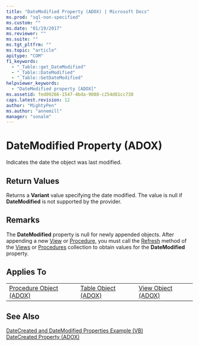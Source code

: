 ```yaml
---
title: "DateModified Property (ADOX) | Microsoft Docs"
ms.prod: "sql-non-specified"
ms.custom: ""
ms.date: "01/19/2017"
ms.reviewer: ""
ms.suite: ""
ms.tgt_pltfrm: ""
ms.topic: "article"
apitype: "COM"
f1_keywords: 
  - "_Table::get_DateModified"
  - "_Table::DateModified"
  - "_Table::GetDateModified"
helpviewer_keywords: 
  - "DateModified property [ADOX]"
ms.assetid: fed09266-1547-4bda-9088-c254d81cc738
caps.latest.revision: 12
author: "MightyPen"
ms.author: "annemill"
manager: "sonalm"
---
```

# DateModified Property (ADOX)
Indicates the date the object was last modified.  
  
## Return Values  
 Returns a **Variant** value specifying the date modified. The value is null if **DateModified** is not supported by the provider.  
  
## Remarks  
 The **DateModified** property is null for newly appended objects. After appending a new [View](../../../ado/reference/adox-api/view-object-adox.md) or [Procedure](../../../ado/reference/adox-api/procedure-object-adox.md), you must call the [Refresh](../../../ado/reference/ado-api/refresh-method-ado.md) method of the [Views](../../../ado/reference/adox-api/views-collection-adox.md) or [Procedures](../../../ado/reference/adox-api/procedures-collection-adox.md) collection to obtain values for the **DateModified** property.  
  
## Applies To  
  
||||  
|-|-|-|  
|[Procedure Object (ADOX)](../../../ado/reference/adox-api/procedure-object-adox.md)|[Table Object (ADOX)](../../../ado/reference/adox-api/table-object-adox.md)|[View Object (ADOX)](../../../ado/reference/adox-api/view-object-adox.md)|  
  
## See Also  
 [DateCreated and DateModified Properties Example (VB)](../../../ado/reference/adox-api/datecreated-and-datemodified-properties-example-vb.md)   
 [DateCreated Property (ADOX)](../../../ado/reference/adox-api/datecreated-property-adox.md)